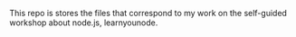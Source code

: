 This repo is stores the files that correspond to my work on the self-guided workshop about node.js, learnyounode.
